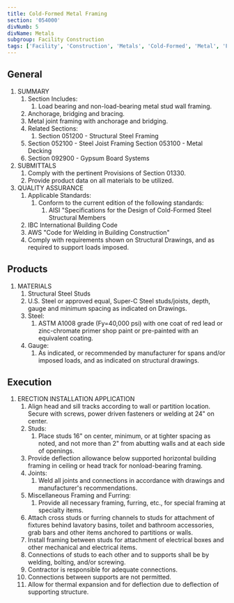 ```yaml
---
title: Cold-Formed Metal Framing
section: '054000'
divNumb: 5
divName: Metals
subgroup: Facility Construction
tags: ['Facility', 'Construction', 'Metals', 'Cold-Formed', 'Metal', 'Framing']
---
```


## General

1. SUMMARY
   1. Section Includes:
      1. Load bearing and non-load-bearing metal stud wall framing.
   1. Anchorage, bridging and bracing.
   1. Metal joint framing with anchorage and bridging.
   1. Related Sections:
      1. Section 051200 - Structural Steel Framing
   1. Section 052100 - Steel Joist Framing Section 053100 - Metal Decking
   1. Section 092900 - Gypsum Board Systems
2. SUBMITTALS
   1. Comply with the pertinent Provisions of Section 01330.
   1. Provide product data on all materials to be utilized.
3. QUALITY ASSURANCE
   1. Applicable Standards:
      1. Conform to the current edition of the following standards:
            1. AISI "Specifications for the Design of Cold-Formed Steel Structural Members
    1. IBC International Building Code
   1. AWS "Code for Welding in Building Construction"
   1. Comply with requirements shown on Structural Drawings, and as required to support loads imposed.

## Products

1. MATERIALS
   1. Structural Steel Studs
   1. U.S. Steel or approved equal, Super-C Steel studs/joists, depth, gauge and minimum spacing as indicated on Drawings.
   1. Steel:
      1. ASTM A1008 grade (Fy=40,000 psi) with one coat of red lead or zinc-chromate primer shop paint or pre-painted with an equivalent coating.
   1. Gauge:
      1. As indicated, or recommended by manufacturer for spans and/or imposed loads, and as indicated on structural drawings.

## Execution

1. ERECTION INSTALLATION APPLICATION
   1. Align head and sill tracks according to wall or partition location. Secure with screws, power driven fasteners or welding at 24" on center.
   1. Studs:
      1. Place studs 16" on center, minimum, or at tighter spacing as noted, and not more than 2" from abutting walls and at each side of openings.
   1. Provide deflection allowance below supported horizontal building framing in ceiling or head track for nonload-bearing framing.
   1. Joints:
      1. Weld all joints and connections in accordance with drawings and manufacturer's recommendations.
   1. Miscellaneous Framing and Furring:
      1. Provide all necessary framing, furring, etc., for special framing at specialty items.
   1. Attach cross studs or furring channels to studs for attachment of fixtures behind lavatory basins, toilet and bathroom accessories, grab bars and other items anchored to partitions or walls.
   1. Install framing between studs for attachment of electrical boxes and other mechanical and electrical items.
   1. Connections of studs to each other and to supports shall be by welding, bolting, and/or screwing.
   1. Contractor is responsible for adequate connections.
   1. Connections between supports are not permitted.
   1. Allow for thermal expansion and for deflection due to deflection of supporting structure.
